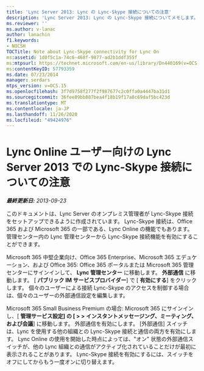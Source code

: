 ```yaml
---
title: 'Lync Server 2013: Lync の Lync-Skype 接続についての注意'
description: 'Lync Server 2013: Lync の Lync-Skype 接続についてメモします。'
ms.reviewer: ''
ms.author: v-lanac
author: lanachin
f1.keywords:
- NOCSH
TOCTitle: Note about Lync-Skype connectivity for Lync On
ms:assetid: 1d0f5c1a-74c6-468f-9877-ad2b1ddf355f
ms:mtpsurl: https://technet.microsoft.com/en-us/library/Dn440169(v=OCS.15)
ms:contentKeyID: 57793359
ms.date: 07/23/2014
manager: serdars
mtps_version: v=OCS.15
ms.openlocfilehash: 3f7d9758f277f2f987677c2c0ffa0a4447ba31d1
ms.sourcegitcommit: 36fee89bb887bea4f18b19f17a8c69daf5bc423d
ms.translationtype: MT
ms.contentlocale: ja-JP
ms.lasthandoff: 11/26/2020
ms.locfileid: "49424976"
---
```

# <a name="note-about-lync-skype-connectivity-in-lync-server-2013-for-lync-online-customers"></a>Lync Online ユーザー向けの Lync Server 2013 での Lync-Skype 接続についての注意

<div data-xmlns="http://www.w3.org/1999/xhtml">

<div class="topic" data-xmlns="http://www.w3.org/1999/xhtml" data-msxsl="urn:schemas-microsoft-com:xslt" data-cs="https://msdn.microsoft.com/">

<div data-asp="https://msdn2.microsoft.com/asp">



</div>

<div id="mainSection">

<div id="mainBody">

<span> </span>

_**最終更新日:** 2013-09-23_

このドキュメントは、Lync Server のオンプレミス管理者が Lync-Skype 接続をセットアップできるように作成されています。  Lync-Skype 接続は、Office 365 および Microsoft 365 の一部である、Lync Online の機能でもあります。 管理センター内の Lync 管理センターから Lync-Skype 接続機能を有効にすることができます。

Microsoft 365 中堅企業向け、Office 365 Enterprise、Microsoft 365 エデュケーション、および Office 365: Office 365 ポータルまたは Microsoft 365 管理センターにサインインして、 **Lync 管理センター** に移動します。 **外部通信** に移動します。 [ **パブリック IM サービスプロバイダー**] で [ **有効にする**] をクリックします。 個々のユーザーによる接続 Lync-Skype のアクセスを制御する場合は、個々のユーザーの外部通信設定を編集します。

Microsoft 365 Small Business Premium の場合: Microsoft 365 にサインインし、[ **管理サービス設定] の [ \> \> インスタントメッセージング、ミーティング、および会議**] に移動します。 外部通信を有効にします。 [外部通信] スイッチは、Lync を使用する他の組織との Lync-Skype 接続と通信の両方を有効にします。 Lync Online の使用を開始した時点によっては、"オン" 状態の外部通信スイッチが、他の Lync 組織との通信がアクティブ化されていることだけが最初に表示されることがあります。 Lync-Skype 接続を有効にするには、スイッチをオフにしてからもう一度オンに切り替えます。

</div>

<span> </span>

</div>

</div>

</div>

